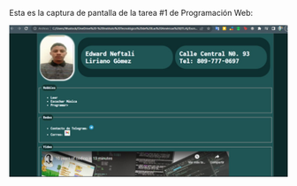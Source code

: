 Esta es la captura de pantalla de la tarea #1 de Programación Web:

![Mi captura de Pantalla](screenshot.jpg)
